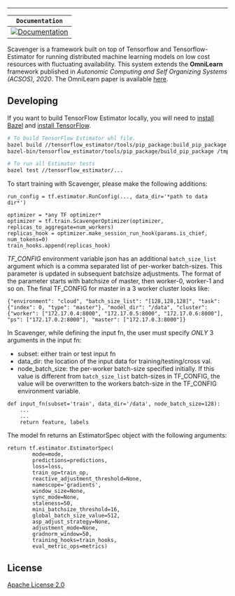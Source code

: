-----------------
| **`Documentation`** |
|-----------------|
| [![Documentation](https://img.shields.io/badge/api-reference-blue.svg)](https://www.tensorflow.org/api_docs/python/tf/estimator) |

Scavenger is a framework built on top of Tensorflow and Tensorflow-Estimator for running distributed machine learning models on low cost resources with fluctuating availability. This system extends the **OmniLearn** framework published in *Autonomic Computing and Self Organizing Systems (ACSOS), 2020*. The OmniLearn paper is available [here](https://www.researchgate.net/publication/343054677_Taming_Resource_Heterogeneity_In_Distributed_ML_Training_With_Dynamic_Batching).



## Developing

If you want to build TensorFlow Estimator locally, you will need to [install Bazel](https://docs.bazel.build/versions/master/install.html) and [install TensorFlow]((https://www.tensorflow.org/get_started/os_setup.html)).

```sh
# To build TensorFlow Estimator whl file.
bazel build //tensorflow_estimator/tools/pip_package:build_pip_package
bazel-bin/tensorflow_estimator/tools/pip_package/build_pip_package /tmp/estimator_pip

# To run all Estimator tests
bazel test //tensorflow_estimator/...
```

To start training with Scavenger, please make the following additions:

```
run_config = tf.estimator.RunConfig(..., data_dir='*path to data dir*')

optimizer = *any TF optimizer*
optimizer = tf.train.ScavengerOptimizer(optimizer, replicas_to_aggregate=num_workers)
replicas_hook = optimizer.make_session_run_hook(params.is_chief, num_tokens=0)
train_hooks.append(replicas_hook)
```

*TF_CONFIG* environment variable json has an additional ```batch_size_list``` argument which is a comma separated list of per-worker batch-sizes. This parameter is updated in subsequent batchsize adjustments. The format of the parameter starts with batchsize of master, then worker-0, worker-1 and so on. The final TF_CONFIG for master in a 3 worker cluster looks like:
```
{"environment": "cloud", "batch_size_list": "[128,128,128]", "task": {"index": 0, "type": "master"}, "model_dir": "/data", "cluster": {"worker": ["172.17.0.4:8000", "172.17.0.5:8000", "172.17.0.6:8000"], "ps": ["172.17.0.2:8000"], "master": ["172.17.0.3:8000"]}
```

In Scavenger, while defining the input fn, the user must specify *ONLY* 3 arguments in the input fn:
* subset: either train or test input fn
* data_dir: the location of the input data for training/testing/cross val.
* node_batch_size: the per-worker batch-size specified initially. If this value is different from ```batch_size_list``` batch-sizes in TF_CONFIG, the value will be overwritten to the workers batch-size in the TF_CONFIG environment variable.
```
def input_fn(subset='train', data_dir='/data', node_batch_size=128):
	...
	...
	return feature, labels
```

The model fn returns an EstimatorSpec object with the following arguments:
```
return tf.estimator.EstimatorSpec(
        mode=mode,
        predictions=predictions,
        loss=loss,
        train_op=train_op,
        reactive_adjustment_threshold=None,
        namescope='gradients',
        window_size=None,
        sync_mode=None,
        staleness=50,
        mini_batchsize_threshold=16,
        global_batch_size_value=512,
        asp_adjust_strategy=None,
        adjustment_mode=None,
        gradnorm_window=50,
        training_hooks=train_hooks,
        eval_metric_ops=metrics)
```

## License

[Apache License 2.0](LICENSE)
